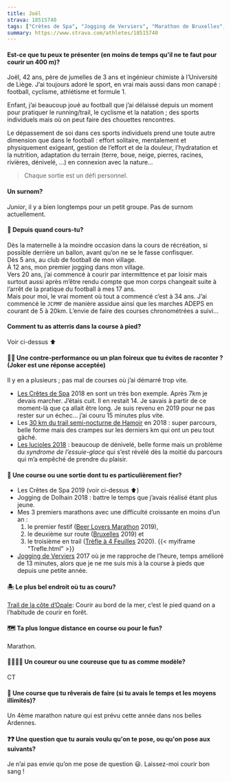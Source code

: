 ```yaml
---
title: Joël
strava: 18515740
tags: ["Crètes de Spa", "Jogging de Verviers", "Marathon de Bruxelles", "Trèfle à 4 feuilles"]
summary: https://www.strava.com/athletes/18515740
---
```


#### Est-ce que tu peux te présenter (en moins de temps qu'il ne te faut pour courir un 400 m)?

Joël, 42 ans, père de jumelles de 3 ans et ingénieur chimiste à l’Université de Liège. J’ai toujours adoré le sport, en vrai mais aussi dans mon canapé : football, cyclisme, athlétisme et formule 1.

Enfant, j’ai beaucoup joué au football que j’ai délaissé depuis un moment pour pratiquer le running/trail, le cyclisme et la natation ; des sports individuels mais où on peut faire des chouettes rencontres.

Le dépassement de soi dans ces sports individuels prend une toute autre dimension que dans le football : effort solitaire, mentalement et physiquement exigeant, gestion de l’effort et de la douleur, l’hydratation et la nutrition, adaptation du terrain (terre, boue, neige, pierres, racines, rivières, dénivelé, …) en connexion avec la nature…

> Chaque sortie est un défi personnel.

#### Un surnom?

_Junior_, il y a bien longtemps pour un petit groupe. Pas de surnom actuellement.

#### 📆 Depuis quand cours-tu?

Dès la maternelle à la moindre occasion dans la cours de récréation, si possible derrière un ballon, avant qu’on ne se le fasse confisquer.                
Dès 5 ans, au club de football de mon village.        
À 12 ans, mon premier jogging dans mon village.            
Vers 20 ans, j’ai commencé à courir par intermittence et par loisir mais surtout aussi après m’être rendu compte que mon corps changeait suite à l’arrêt de la pratique du football à mes 17 ans.          
Mais pour moi, le vrai moment où tout a commencé c’est à 34 ans.
J’ai commencé le `JCPMF` de manière assidue ainsi que les marches ADEPS en courant de 5 à 20km. L’envie de faire des courses chronométrées a suivi…


#### Comment tu as atterris dans la course à pied?

Voir ci-dessus ⬆️

#### 😵‍💫 Une contre-performance ou un plan foireux que tu évites de raconter ? (Joker est une réponse acceptée)

Il y en a plusieurs ; pas mal de courses où j’ai démarré trop vite.
- [Les Crêtes de Spa](https://cretesdespa.be/fr/) 2018 en sont un très bon exemple. Après 7km je devais marcher. J’étais cuit. Il en restait 14. Je savais à partir de ce moment-là que ça allait être long. Je suis revenu en 2019 pour ne pas rester sur un échec… j’ai couru 15 minutes plus vite.
- Les [30 km du trail semi-nocturne de Hamoir](https://www.lavenir.net/sports/running/2018/08/18/le-trail-semi-nocturne-de-hamoir-3000-km-FLHHGE4XCNHNDI4HKEBKJ5DEHA/?outputType=ios) en 2018 : super parcours, belle forme mais des crampes sur les derniers km qui ont un peu tout gâché.
- [Les lucioles 2018](https://www.betrail.run/race/les.lucioles.soironnaises/2018/overview) : beaucoup de dénivelé, belle forme mais un problème du _syndrome de l’essuie-glace_ qui s’est révélé dès la moitié du parcours qui m’a empêché de prendre du plaisir.

#### 🏅 Une course ou une sortie dont tu es particulièrement fier?

- Les Crêtes de Spa 2019 (voir ci-dessus ⬆️)
- Jogging de Dolhain 2018 : battre le temps que j’avais réalisé étant plus jeune.
- Mes 3 premiers marathons avec une difficulté croissante en moins d’un an : 
  1. le premier festif ([Beer Lovers Marathon](https://beerloversmarathon.be/) 2019), 
  2. le deuxième sur route ([Bruxelles](https://brusselsairportmarathon.be/fr/) 2019) et 
  3. le troisième en trail ([Trèfle à 4 Feuilles](https://www.courirpourleplaisir.be/le-trefle-a-4-feuilles/) 2020). {{< myiframe "Trefle.html" >}}
- [Jogging de Verviers](https://www.joggingdeverviers.be/) 2017 où je me rapproche de l’heure, temps amélioré de 13 minutes, alors que je ne me suis mis à la course à pieds que depuis une petite année.


#### 🏝️ Le plus bel endroit où tu as couru?

[Trail de la côte d’Opale](https://www.trailcotedopale.com/): Courir au bord de la mer, c’est le pied quand on a l’habitude de courir en forêt.

#### 🗺️ Ta plus longue distance en course ou pour le fun?

Marathon.

#### 🏃‍♂️🏃‍♀️ Un coureur ou une coureuse que tu as comme modèle?

CT

#### 🏁 Une course que tu rêverais de faire (si tu avais le temps et les moyens illimités)?

Un 4ème marathon nature qui est prévu cette année dans nos belles Ardennes.

#### ❓❓ Une question que tu aurais voulu qu'on te pose, ou qu'on pose aux suivants?

Je n’ai pas envie qu’on me pose de question 😃. Laissez-moi courir bon sang !


